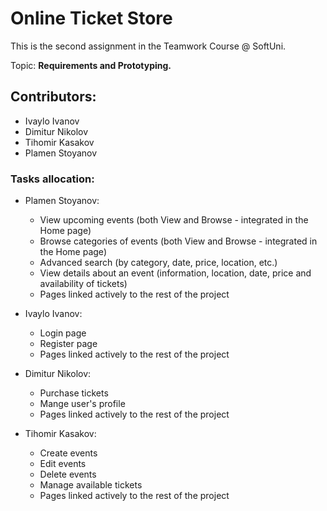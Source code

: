 # Online Ticket Store

This is the second assignment in the Teamwork Course @ SoftUni. 

Topic: **Requirements and Prototyping.**

## Contributors: 
  + Ivaylo Ivanov
  + Dimitur Nikolov
  + Tihomir Kasakov
  + Plamen Stoyanov
  
### Tasks allocation: 

  + Plamen Stoyanov: 
  	+ 	View upcoming events (both View and Browse - integrated in the Home page)
	+	Browse categories of events (both View and Browse - integrated in the Home page)
	+	Advanced search (by category, date, price, location, etc.)
	+	View details about an event (information, location, date, price and availability of tickets)
	+	Pages linked actively to the rest of the project
	
  + Ivaylo Ivanov: 
  	+	Login page
	+	Register page
	+	Pages linked actively to the rest of the project
	
  + Dimitur Nikolov: 
  	+	Purchase tickets
	+	Mange user's profile
	+	Pages linked actively to the rest of the project

  + Tihomir Kasakov: 
	+	Create events
	+	Edit events
	+	Delete events
	+	Manage available tickets
	+	Pages linked actively to the rest of the project
	